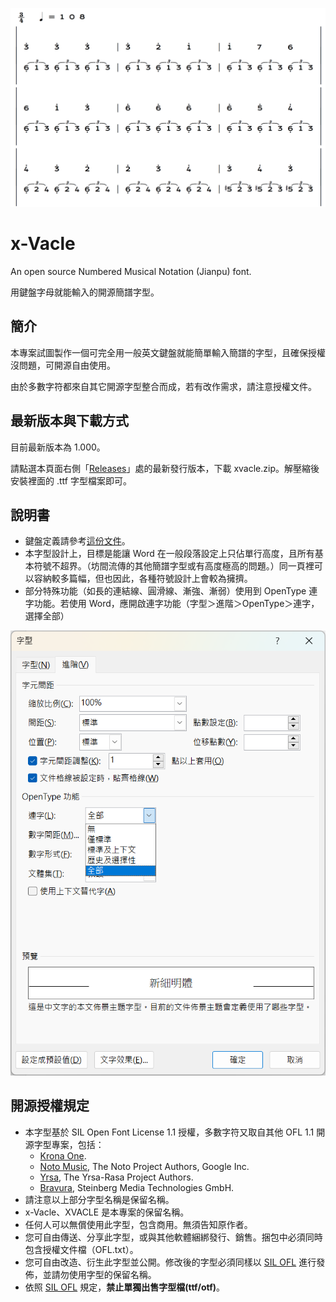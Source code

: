 ![x-Vacle](cover.png)

# x-Vacle
An open source Numbered Musical Notation (Jianpu) font. 

用鍵盤字母就能輸入的開源簡譜字型。  

## 簡介

本專案試圖製作一個可完全用一般英文鍵盤就能簡單輸入簡譜的字型，且確保授權沒問題，可開源自由使用。

由於多數字符都來自其它開源字型整合而成，若有改作需求，請注意授權文件。

## 最新版本與下載方式

目前最新版本為 1.000。

請點選本頁面右側「[Releases](https://github.com/ButTaiwan/iansui/releases)」處的最新發行版本，下載 xvacle.zip。解壓縮後安裝裡面的 .ttf 字型檔案即可。

## 說明書

* 鍵盤定義請參考[這份文件](xVacle_KeyValue.pdf)。
* 本字型設計上，目標是能讓 Word 在一般段落設定上只佔單行高度，且所有基本符號不超界。（坊間流傳的其他簡譜字型或有高度極高的問題。）同一頁裡可以容納較多篇幅，但也因此，各種符號設計上會較為擁擠。
* 部分特殊功能（如長的連結線、圓滑線、漸強、漸弱）使用到 OpenType 連字功能。若使用 Word，應開啟連字功能（字型＞進階＞OpenType＞連字，選擇全部）

![Word連字](word_liga.png)

## 開源授權規定

* 本字型基於 SIL Open Font License 1.1 授權，多數字符又取自其他 OFL 1.1 開源字型專案，包括：
  * [Krona One](https://fonts.google.com/specimen/Krona+One).
  * [Noto Music](https://fonts.google.com/noto/specimen/Noto+Music), The Noto Project Authors, Google Inc.
  * [Yrsa](https://github.com/rosettatype/yrsa-rasa), The Yrsa-Rasa Project Authors.
  * [Bravura](https://github.com/steinbergmedia/bravura), Steinberg Media Technologies GmbH.
* 請注意以上部分字型名稱是保留名稱。
* x-Vacle、XVACLE 是本專案的保留名稱。
* 任何人可以無償使用此字型，包含商用。無須告知原作者。
* 您可自由傳送、分享此字型，或與其他軟體綑綁發行、銷售。捆包中必須同時包含授權文件檔（OFL.txt）。
* 您可自由改造、衍生此字型並公開。修改後的字型必須同樣以 [SIL OFL](https://scripts.sil.org/OFL) 進行發佈，並請勿使用字型的保留名稱。
* 依照 [SIL OFL](https://scripts.sil.org/OFL) 規定，**禁止單獨出售字型檔(ttf/otf)**。
